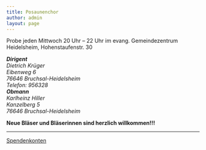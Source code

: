 ```yaml
---
title: Posaunenchor
author: admin
layout: page
---
```

Probe jeden Mittwoch 20 Uhr &#8211; 22 Uhr im evang. Gemeindezentrum Heidelsheim, Hohenstaufenstr. 30

<div class="my-container">
  <div class="my-column-left300">
    <address>
      <strong>Dirigent</strong><br /> Dietrich Krüger<br /> Eibenweg 6<br /> 76646 Bruchsal-Heidelsheim<br /> Telefon: 956328<br />
    </address>
  </div>
  
  <div class="my-column-left300">
    <address>
      <strong>Obmann</strong><br /> Karlheinz Hiller<br /> Kanzelberg 5<br /> 76646 Bruchsal-Heidelsheim<br />
    </address>
  </div>
  
  <div class="my-clear">
  </div>
</div>

**Neue Bläser und Bläserinnen sind herzlich willkommen!!!**</p> 
* * *

[Spendenkonten][1]

 [1]: http://www.ekg-heidelsheim.de/spenden/ "Spenden"